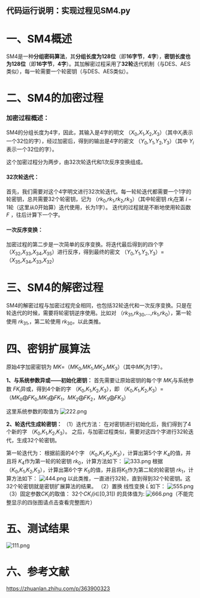 ## 代码运行说明：实现过程见SM4.py

# 一、SM4概述

SM4是一种**分组密码算法**，其**分组长度为128位**（即**16字节**，**4字**），**密钥长度也为128位**（即**16字节**，**4字**）。其加解密过程采用了**32轮**迭代机制（与DES、AES类似），每一轮需要一个轮密钥（与DES、AES类似）。

# 二、SM4的加密过程

### 加密过程概述：

SM4的分组长度为4字，因此，其输入是4字的明文 （$X_{0}$,$X_{1}$,$X_{2}$,$X_{3}$）（其中$X_{i}$表示一个32位的字），经过加密后，得到的输出是4字的密文 （$Y_{0}$,$Y_{1}$,$Y_{2}$,$Y_{3}$）（其中 $Y_{i}$表示一个32位的字）。

这个加密过程分为两步，由32次轮迭代和1次反序变换组成。
#### 32次轮迭代：
首先，我们需要对这个4字明文进行32次轮迭代。每一轮轮迭代都需要一个1字的轮密钥，总共需要32个轮密钥，记为 （$rk_{0}$,$rk_{1}$,$rk_{2}$,$rk_{3}$）（其中轮密钥 $rk_{i}$在第 $i-1$轮（这里从0开始算）迭代使用，长为1字）。
迭代的过程就是不断地使用轮函数 $F$ ，往后计算下一个字。
#### 一次反序变换：
加密过程的第二步是一次简单的反序变换。将迭代最后得到的四个字 （$X_{32}$,$X_{33}$,$X_{34}$,$X_{35}$）进行反序，得到最终的密文 （$Y_{0}$,$Y_{1}$,$Y_{2}$,$Y_{3}$）=（$X_{35}$,$X_{34}$,$X_{33}$,$X_{32}$）

# 三、SM4的解密过程

SM4的解密过程与加密过程完全相同，也包括32轮迭代和一次反序变换。只是在轮迭代的时候，需要将轮密钥逆序使用。比如对 （$rk_{31}$,$rk_{30}$,...,$rk_{1}$,$rk_{0}$），第一轮使用  $rk_{31}$,，第二轮使用 $rk_{30}$，以此类推。

# 四、密钥扩展算法
原始4字加密密钥为 $MK$=（$MK_{0}$,$MK_{1}$,$MK_{2}$,$MK_{3}$）（其中$MK_{i}$为1字）。

**1、与系统参数异或——初始化密钥：**
首先需要让原始密钥的每个字 $MK_{i}$与系统参数 $FK_{i}$异或，得到4个新的字 （$K_{0}$,$K_{1}$,$K_{2}$,$K_{3}$），即 （$K_{0}$,$K_{1}$,$K_{2}$,$K_{3}$）= （$MK_{0}\bigoplus FK_{0}$,$MK_{1}\bigoplus FK_{1}$，$MK_{2}\bigoplus FK_{2}$，$MK_{3}\bigoplus FK_{3}$）

这里系统参数的取值为
![222.png](https://img1.imgtp.com/2023/08/03/CWyPvdtM.png)

**2、轮迭代生成轮密钥：**
（1）迭代方法：
在对密钥进行初始化后，我们得到了4个新的字 （$K_{0}$,$K_{1}$,$K_{2}$,$K_{3}$）。
之后，与加密过程类似，需要对这四个字进行32轮迭代，生成32个轮密钥。

第一轮迭代为：
根据前面的4个字 （$K_{0}$,$K_{1}$,$K_{2}$,$K_{3}$），计算出第5个字 $K_{4}$的值，并且将  $K_{4}$作为第一轮的轮密钥 $rk_{0}$，计算方法如下：
![333.png](https://img1.imgtp.com/2023/08/03/okVAxsmV.png)
根据 （$K_{0}$,$K_{1}$,$K_{2}$,$K_{3}$），计算出第6个字  $K_{5}$的值，并且将$K_{5}$作为第二轮的轮密钥 $rk_{1}$，计算方法如下：
![444.png](https://img1.imgtp.com/2023/08/03/eRPO710U.png)
以此类推，一直进行32轮，直到得到32个轮密钥。这32个轮密钥就是密钥扩展算法的结果。
（2）置换
线性变换 $L^{'}$如下：
![555.png](https://img1.imgtp.com/2023/08/03/BcJWBPK2.png)
（3）固定参数$CK_{i}$的取值：
32个$CK_{i}$(i∈[0,31]) 的具体值为:
![666.png](https://img1.imgtp.com/2023/08/03/YQxvfPFp.png)（不能完整显示的四张图请点击查看完整图片）

# 五、测试结果

![111.png](https://img1.imgtp.com/2023/08/03/d4BcMbEc.png)

# 六、参考文献

https://zhuanlan.zhihu.com/p/363900323

